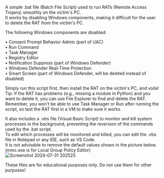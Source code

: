 A simple .bat file (Batch File Script) used to run RATs (Remote Access Trojans) smoothly on the victim's PC.  
It works by disabling Windows components, making it difficult for the user to delete the RAT from the victim's PC.

The following Windows components are disabled:

• Consent Prompt Behavior Admin (part of UAC)  
• Run Command  
• Task Manager  
• Registry Editor  
• Notification Suppress (part of Windows Defender)  
• Windows Defender Real-Time Protection  
• Smart Screen (part of Windows Defender, will be deleted instead of disabled)  

Simply run this script first, then install the RAT on the victim's PC, and voila!  
Tip: If the RAT has problems (e.g., missing a module in Python) and you want to delete it, you can use File Explorer to find and delete the RAT.  
Remember, you won't be able to use Task Manager or Run after running the script, so test the RAT first in a VM to make sure it works.  

It also includes a .vbs file (Visual Basic Script) to monitor and kill system processes in the background, preventing the reversion of the commands used by the .bat script.  
To edit which processes will be monitored and killed, you can edit the .vbs file in Notepad or any IDE, such as VS Code.  
It is not advisable to remove the default values shown in the picture below. (mmc.exe is for Local Group Policy Editor)
![Screenshot 2024-07-31 202525](https://github.com/user-attachments/assets/492dd4f5-b186-41d8-b1c9-2cd5d72ca42c)

These files are for educational purposes only. Do not use them for other purposes!
